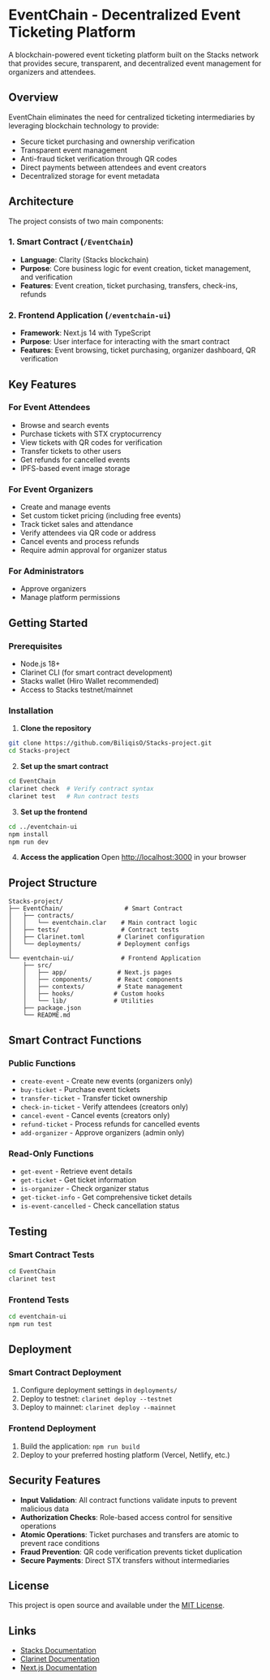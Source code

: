 # EventChain - Decentralized Event Ticketing Platform

A blockchain-powered event ticketing platform built on the Stacks network that provides secure, transparent, and decentralized event management for organizers and attendees.

##  Overview

EventChain eliminates the need for centralized ticketing intermediaries by leveraging blockchain technology to provide:
- Secure ticket purchasing and ownership verification
- Transparent event management
- Anti-fraud ticket verification through QR codes
- Direct payments between attendees and event creators
- Decentralized storage for event metadata

##  Architecture

The project consists of two main components:

### 1. Smart Contract (`/EventChain`)
- **Language**: Clarity (Stacks blockchain)
- **Purpose**: Core business logic for event creation, ticket management, and verification
- **Features**: Event creation, ticket purchasing, transfers, check-ins, refunds

### 2. Frontend Application (`/eventchain-ui`)
- **Framework**: Next.js 14 with TypeScript
- **Purpose**: User interface for interacting with the smart contract
- **Features**: Event browsing, ticket purchasing, organizer dashboard, QR verification

##  Key Features

### For Event Attendees
-  Browse and search events
-  Purchase tickets with STX cryptocurrency
-  View tickets with QR codes for verification
-  Transfer tickets to other users
-  Get refunds for cancelled events
-  IPFS-based event image storage

### For Event Organizers
-  Create and manage events
-  Set custom ticket pricing (including free events)
-  Track ticket sales and attendance
-  Verify attendees via QR code or address
-  Cancel events and process refunds
-  Require admin approval for organizer status

### For Administrators
-  Approve organizers
-  Manage platform permissions

##  Getting Started

### Prerequisites
- Node.js 18+
- Clarinet CLI (for smart contract development)
- Stacks wallet (Hiro Wallet recommended)
- Access to Stacks testnet/mainnet

### Installation

1. **Clone the repository**
```bash
git clone https://github.com/BiliqisO/Stacks-project.git
cd Stacks-project
```

2. **Set up the smart contract**
```bash
cd EventChain
clarinet check  # Verify contract syntax
clarinet test   # Run contract tests
```

3. **Set up the frontend**
```bash
cd ../eventchain-ui
npm install
npm run dev
```

4. **Access the application**
Open [http://localhost:3000](http://localhost:3000) in your browser

##  Project Structure

```
Stacks-project/
├── EventChain/                 # Smart Contract
│   ├── contracts/
│   │   └── eventchain.clar    # Main contract logic
│   ├── tests/                 # Contract tests
│   ├── Clarinet.toml         # Clarinet configuration
│   └── deployments/          # Deployment configs
│
└── eventchain-ui/             # Frontend Application
    ├── src/
    │   ├── app/              # Next.js pages
    │   ├── components/       # React components
    │   ├── contexts/         # State management
    │   ├── hooks/           # Custom hooks
    │   └── lib/             # Utilities
    ├── package.json
    └── README.md
```

##  Smart Contract Functions

### Public Functions
- `create-event` - Create new events (organizers only)
- `buy-ticket` - Purchase event tickets
- `transfer-ticket` - Transfer ticket ownership
- `check-in-ticket` - Verify attendees (creators only)
- `cancel-event` - Cancel events (creators only)
- `refund-ticket` - Process refunds for cancelled events
- `add-organizer` - Approve organizers (admin only)

### Read-Only Functions
- `get-event` - Retrieve event details
- `get-ticket` - Get ticket information
- `is-organizer` - Check organizer status
- `get-ticket-info` - Get comprehensive ticket details
- `is-event-cancelled` - Check cancellation status

##  Testing

### Smart Contract Tests
```bash
cd EventChain
clarinet test
```

### Frontend Tests
```bash
cd eventchain-ui
npm run test
```

##  Deployment

### Smart Contract Deployment
1. Configure deployment settings in `deployments/`
2. Deploy to testnet: `clarinet deploy --testnet`
3. Deploy to mainnet: `clarinet deploy --mainnet`

### Frontend Deployment
1. Build the application: `npm run build`
2. Deploy to your preferred hosting platform (Vercel, Netlify, etc.)

##  Security Features

- **Input Validation**: All contract functions validate inputs to prevent malicious data
- **Authorization Checks**: Role-based access control for sensitive operations
- **Atomic Operations**: Ticket purchases and transfers are atomic to prevent race conditions
- **Fraud Prevention**: QR code verification prevents ticket duplication
- **Secure Payments**: Direct STX transfers without intermediaries


##  License

This project is open source and available under the [MIT License](LICENSE).

##  Links

- [Stacks Documentation](https://docs.stacks.co/)
- [Clarinet Documentation](https://docs.hiro.so/clarinet)
- [Next.js Documentation](https://nextjs.org/docs)


